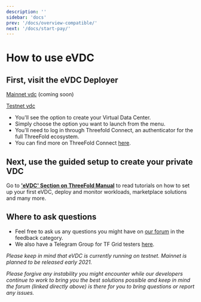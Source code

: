 ```yaml
---
description: ''
sidebar: 'docs'
prev: '/docs/overview-compatible/'
next: '/docs/start-pay/'
---
```


# How to use eVDC

## First, visit the eVDC Deployer 

[Mainnet vdc](https://vdc.grid.tf) (coming soon)

[Testnet vdc](https://vdc.testnet.grid.tf)

- You'll see the option to create your Virtual Data Center.
- Simply choose the option you want to launch from the menu.
- You'll need to log in through Threefold Connect, an authenticator for the full ThreeFold ecosystem.
- You can find more on ThreeFold Connect [here](https://manual.threefold.io/#/threefold_connect_install).

## Next, use the guided setup to create your private VDC

Go to [__'eVDC' Section on ThreeFold Manual__](https://manual.threefold.io/#evdc) to read tutorials on how to set up your first eVDC, deploy and monitor workloads, marketplace solutions and many more.

## Where to ask questions

- Feel free to ask us any questions you might have on [our forum](https://forum.threefold.io) in the feedback category.
- We also have a Telegram Group for TF Grid testers [here](https://t.me/joinchat/BwOvOxxgK59GmRoZ2_sM0w).

*Please keep in mind that eVDC is currently running on testnet. Mainnet is planned to be released early 2021.*

*Please forgive any instability you might encounter while our developers continue to work to bring you the best solutions possible and keep in mind the forum (linked directly above) is there for you to bring questions or report any issues.*
